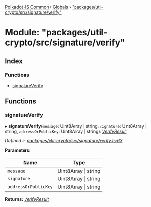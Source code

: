 [Polkadot JS Common](../README.md) › [Globals](../globals.md) › ["packages/util-crypto/src/signature/verify"](_packages_util_crypto_src_signature_verify_.md)

# Module: "packages/util-crypto/src/signature/verify"

## Index

### Functions

* [signatureVerify](_packages_util_crypto_src_signature_verify_.md#signatureverify)

## Functions

###  signatureVerify

▸ **signatureVerify**(`message`: Uint8Array | string, `signature`: Uint8Array | string, `addressOrPublicKey`: Uint8Array | string): *[VerifyResult](../interfaces/_packages_util_crypto_src_types_.verifyresult.md)*

*Defined in [packages/util-crypto/src/signature/verify.ts:63](https://github.com/polkadot-js/common/blob/08817d19/packages/util-crypto/src/signature/verify.ts#L63)*

**Parameters:**

Name | Type |
------ | ------ |
`message` | Uint8Array &#124; string |
`signature` | Uint8Array &#124; string |
`addressOrPublicKey` | Uint8Array &#124; string |

**Returns:** *[VerifyResult](../interfaces/_packages_util_crypto_src_types_.verifyresult.md)*
